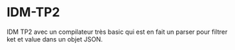 # IDM-TP2
IDM TP2 avec un compilateur très basic qui est en fait un parser pour filtrer ket et value dans un objet JSON.
